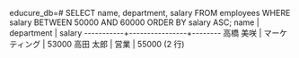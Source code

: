 educure_db=# SELECT name, department, salary FROM employees
WHERE salary
BETWEEN 50000 AND 60000
ORDER BY salary ASC;
   name    |   department   | salary
-----------+----------------+--------
 高橋 美咲 | マーケティング |  53000
 高田 太郎 | 営業           |  55000
(2 行)